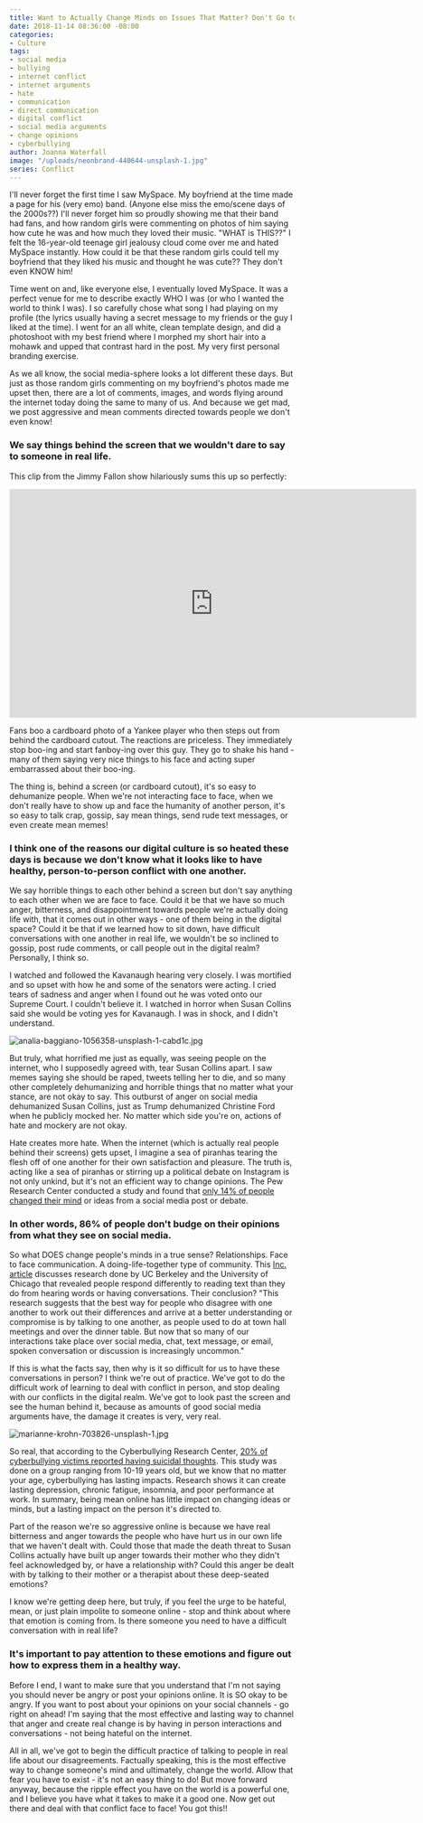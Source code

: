 ```yaml
---
title: Want to Actually Change Minds on Issues That Matter? Don't Go to the Internet
date: 2018-11-14 08:36:00 -08:00
categories:
- Culture
tags:
- social media
- bullying
- internet conflict
- internet arguments
- hate
- communication
- direct communication
- digital conflict
- social media arguments
- change opinions
- cyberbullying
author: Joanna Waterfall
image: "/uploads/neonbrand-440644-unsplash-1.jpg"
series: Conflict
---
```


I'll never forget the first time I saw MySpace. My boyfriend at the time made a page for his (very emo) band. (Anyone else miss the emo/scene days of the 2000s??) I'll never forget him so proudly showing me that their band had fans, and how random girls were commenting on photos of him saying how cute he was and how much they loved their music. "WHAT is THIS??" I felt the 16-year-old teenage girl jealousy cloud come over me and hated MySpace instantly. How could it be that these random girls could tell my boyfriend that they liked his music and thought he was cute?? They don't even KNOW him!

Time went on and, like everyone else, I eventually loved MySpace. It was a perfect venue for me to describe exactly WHO I was (or who I wanted the world to think I was). I so carefully chose what song I had playing on my profile (the lyrics usually having a secret message to my friends or the guy I liked at the time). I went for an all white, clean template design, and did a photoshoot with my best friend where I morphed my short hair into a mohawk and upped that contrast hard in the post. My very first personal branding exercise.

As we all know, the social media-sphere looks a lot different these days. But just as those random girls commenting on my boyfriend's photos made me upset then, there are a lot of comments, images, and words flying around the internet today doing the same to many of us. And because we get mad, we post aggressive and mean comments directed towards people we don't even know! 

### We say things behind the screen that we wouldn't dare to say to someone in real life. 

This clip from the Jimmy Fallon show hilariously sums this up so perfectly:

<iframe width="720" height="405" src="https://www.youtube.com/embed/0b9rOji_PWY" frameborder="0" allow="accelerometer; autoplay; encrypted-media; gyroscope; picture-in-picture" allowfullscreen></iframe>

Fans boo a cardboard photo of a Yankee player who then steps out from behind the cardboard cutout. The reactions are priceless. They immediately stop boo-ing and start fanboy-ing over this guy. They go to shake his hand - many of them saying very nice things to his face and acting super embarrassed about their boo-ing.

The thing is, behind a screen (or cardboard cutout), it's so easy to dehumanize people. When we're not interacting face to face, when we don't really have to show up and face the humanity of another person, it's so easy to talk crap, gossip, say mean things, send rude text messages, or even create mean memes! 

### I think one of the reasons our digital culture is so heated these days is because we don't know what it looks like to have healthy, person-to-person conflict with one another. 

We say horrible things to each other behind a screen but don't say anything to each other when we are face to face. Could it be that we have so much anger, bitterness, and disappointment towards people we're actually doing life with, that it comes out in other ways - one of them being in the digital space? Could it be that if we learned how to sit down, have difficult conversations with one another in real life, we wouldn't be so inclined to gossip, post rude comments, or call people out in the digital realm? Personally, I think so.

I watched and followed the Kavanaugh hearing very closely. I was mortified and so upset with how he and some of the senators were acting. I cried tears of sadness and anger when I found out he was voted onto our Supreme Court. I couldn't believe it. I watched in horror when Susan Collins said she would be voting yes for Kavanaugh. I was in shock, and I didn't understand. 

![analia-baggiano-1056358-unsplash-1-cabd1c.jpg](/uploads/analia-baggiano-1056358-unsplash-1-cabd1c.jpg)

But truly, what horrified me just as equally, was seeing people on the internet, who I supposedly agreed with, tear Susan Collins apart. I saw memes saying she should be raped, tweets telling her to die, and so many other completely dehumanizing and horrible things that no matter what your stance, are not okay to say. This outburst of anger on social media dehumanized Susan Collins, just as Trump dehumanized Christine Ford when he publicly mocked her. No matter which side you're on, actions of hate and mockery are not okay.

Hate creates more hate. When the internet (which is actually real people behind their screens) gets upset, I imagine a sea of piranhas tearing the flesh off of one another for their own satisfaction and pleasure. The truth is, acting like a sea of piranhas or stirring up a political debate on Instagram is not only unkind, but it's not an efficient way to change opinions. The Pew Research Center conducted a study and found that [only 14% of people changed their mind](http://www.pewresearch.org/fact-tank/2018/08/15/14-of-americans-have-changed-their-mind-about-an-issue-because-of-something-they-saw-on-social-media/) or ideas from a social media post or debate. 

### In other words, 86% of people don't budge on their opinions from what they see on social media. 

So what DOES change people's minds in a true sense? Relationships. Face to face communication. A doing-life-together type of community. This [Inc. article](https://www.inc.com/minda-zetlin/you-should-never-ever-argue-with-anyone-on-facebook-according-to-science.html) discusses research done by UC Berkeley and the University of Chicago that revealed people respond differently to reading text than they do from hearing words or having conversations. Their conclusion? "This research suggests that the best way for people who disagree with one another to work out their differences and arrive at a better understanding or compromise is by talking to one another, as people used to do at town hall meetings and over the dinner table. But now that so many of our interactions take place over social media, chat, text message, or email, spoken conversation or discussion is increasingly uncommon."

If this is what the facts say, then why is it so difficult for us to have these conversations in person? I think we're out of practice. We've got to do the difficult work of learning to deal with conflict in person, and stop dealing with our conflicts in the digital realm. We've got to look past the screen and see the human behind it, because as amounts of good social media arguments have, the damage it creates is very, very real. 

![marianne-krohn-703826-unsplash-1.jpg](/uploads/marianne-krohn-703826-unsplash-1.jpg)

So real, that according to the Cyberbullying Research Center, [20% of cyberbullying victims reported having suicidal thoughts](http://cyberbullying.us/cyberbullying_and_suicide_research_fact_sheet.pdf). This study was done on a group ranging from 10-19 years old, but we know that no matter your age, cyberbullying has lasting impacts. Research shows it can create lasting depression, chronic fatigue, insomnia, and poor performance at work. In summary, being mean online has little impact on changing ideas or minds, but a lasting impact on the person it's directed to.

Part of the reason we're so aggressive online is because we have real bitterness and anger towards the people who have hurt us in our own life that we haven't dealt with. Could those that made the death threat to Susan Collins actually have built up anger towards their mother who they didn't feel acknowledged by, or have a relationship with? Could this anger be dealt with by talking to their mother or a therapist about these deep-seated emotions? 

I know we're getting deep here, but truly, if you feel the urge to be hateful, mean, or just plain impolite to someone online - stop and think about where that emotion is coming from. Is there someone you need to have a difficult conversation with in real life? 

### It's important to pay attention to these emotions and figure out how to express them in a healthy way.

Before I end, I want to make sure that you understand that I'm not saying you should never be angry or post your opinions online. It is SO okay to be angry. If you want to post about your opinions on your social channels - go right on ahead! I'm saying that the most effective and lasting way to channel that anger and create real change is by having in person interactions and conversations - not being hateful on the internet.

All in all, we've got to begin the difficult practice of talking to people in real life about our disagreements. Factually speaking, this is the most effective way to change someone's mind and ultimately, change the world. Allow that fear you have to exist - it's not an easy thing to do! But move forward anyway, because the ripple effect you have on the world is a powerful one, and I believe you have what it takes to make it a good one. Now get out there and deal with that conflict face to face! You got this!!